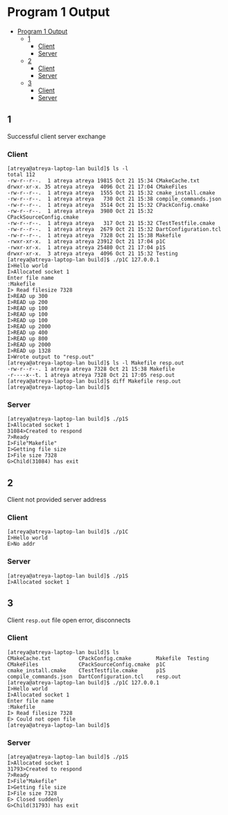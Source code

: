 # Program 1 Output

- [Program 1 Output](#program-1-output)
  - [1](#1)
    - [Client](#client)
    - [Server](#server)
  - [2](#2)
    - [Client](#client-1)
    - [Server](#server-1)
  - [3](#3)
    - [Client](#client-2)
    - [Server](#server-2)


## 1

Successful client server exchange

### Client

```
[atreya@atreya-laptop-lan build]$ ls -l
total 112
-rw-r--r--.  1 atreya atreya 19815 Oct 21 15:34 CMakeCache.txt
drwxr-xr-x. 35 atreya atreya  4096 Oct 21 17:04 CMakeFiles
-rw-r--r--.  1 atreya atreya  1555 Oct 21 15:32 cmake_install.cmake
-rw-r--r--.  1 atreya atreya   730 Oct 21 15:38 compile_commands.json
-rw-r--r--.  1 atreya atreya  3514 Oct 21 15:32 CPackConfig.cmake
-rw-r--r--.  1 atreya atreya  3980 Oct 21 15:32 CPackSourceConfig.cmake
-rw-r--r--.  1 atreya atreya   317 Oct 21 15:32 CTestTestfile.cmake
-rw-r--r--.  1 atreya atreya  2679 Oct 21 15:32 DartConfiguration.tcl
-rw-r--r--.  1 atreya atreya  7328 Oct 21 15:38 Makefile
-rwxr-xr-x.  1 atreya atreya 23912 Oct 21 17:04 p1C
-rwxr-xr-x.  1 atreya atreya 25480 Oct 21 17:04 p1S
drwxr-xr-x.  3 atreya atreya  4096 Oct 21 15:32 Testing
[atreya@atreya-laptop-lan build]$ ./p1C 127.0.0.1
I>Hello world
I>Allocated socket 1
Enter file name
:Makefile
I> Read filesize 7328
I>READ up 300
I>READ up 200
I>READ up 100
I>READ up 100
I>READ up 100
I>READ up 2000
I>READ up 400
I>READ up 800
I>READ up 2000
I>READ up 1328
I>Wrote output to "resp.out"
[atreya@atreya-laptop-lan build]$ ls -l Makefile resp.out
-rw-r--r--. 1 atreya atreya 7328 Oct 21 15:38 Makefile
-r----x--t. 1 atreya atreya 7328 Oct 21 17:05 resp.out
[atreya@atreya-laptop-lan build]$ diff Makefile resp.out 
[atreya@atreya-laptop-lan build]$ 
```

### Server
```
[atreya@atreya-laptop-lan build]$ ./p1S
I>Allocated socket 1
31084>Created to respond
7>Ready
I>File"Makefile"
I>Getting file size
I>File size 7328
G>Child(31084) has exit
```

## 2

Client not provided server address

### Client
```
[atreya@atreya-laptop-lan build]$ ./p1C
I>Hello world
E>No addr
```

### Server
```
[atreya@atreya-laptop-lan build]$ ./p1S
I>Allocated socket 1
```

## 3

Client `resp.out` file open error, disconnects

### Client

```
[atreya@atreya-laptop-lan build]$ ls
CMakeCache.txt         CPackConfig.cmake        Makefile  Testing
CMakeFiles             CPackSourceConfig.cmake  p1C
cmake_install.cmake    CTestTestfile.cmake      p1S
compile_commands.json  DartConfiguration.tcl    resp.out
[atreya@atreya-laptop-lan build]$ ./p1C 127.0.0.1
I>Hello world
I>Allocated socket 1
Enter file name
:Makefile
I> Read filesize 7328
E> Could not open file
[atreya@atreya-laptop-lan build]$ 
```

### Server

```
[atreya@atreya-laptop-lan build]$ ./p1S
I>Allocated socket 1
31793>Created to respond
7>Ready
I>File"Makefile"
I>Getting file size
I>File size 7328
E> Closed suddenly
G>Child(31793) has exit
```